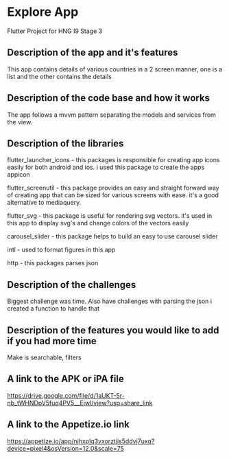 # Explore App

Flutter Project for HNG I9 Stage 3

## Description of the app and it's features

This app contains details of various countries in a 2 screen manner, one is a list and the other contains the details

## Description of the code base and how it works

The app follows a mvvm pattern separating the models and services from the view.

## Description of the libraries
flutter_launcher_icons - this packages is responsible for creating app icons easily for both android and ios. i used this package to create the apps appicon

flutter_screenutil - this package provides an easy and straight forward way of creating app that can be sized for various screens with ease. it's a good alternative to mediaquery.

flutter_svg - this package is useful for rendering svg vectors. it's used in this app to display svg's and change colors of the vectors easily

carousel_slider - this package helps to build an easy to use carousel slider

intl - used to format figures in this app

http - this packages parses json

## Description of the challenges
Biggest challenge was time. Also have challenges with parsing the json i created a function to handle that

## Description of the features you would like to add if you had more time
Make is searchable, filters

## A link to the APK or iPA file
https://drive.google.com/file/d/1aUKT-5r-nb_tWHNDpV5fuq4PV5__Eiwl/view?usp=share_link

## A link to the Appetize.io link
https://appetize.io/app/njhxplq3vxorztjis5ddvj7uxq?device=pixel4&osVersion=12.0&scale=75

